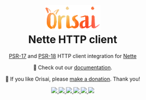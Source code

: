 <h1 align="center">
	<img src="https://github.com/orisai/.github/blob/main/images/repo_title.png?raw=true" alt="Orisai"/>
	<br/>
	Nette HTTP client
</h1>

<p align="center">
     <a href="https://www.php-fig.org/psr/psr-17/">PSR-17</a> and <a href="https://www.php-fig.org/psr/psr-18/">PSR-18</a> HTTP client integration for <a href="https://nette.org">Nette</a>
</p>

<p align="center">
	📄 Check out our <a href="docs/README.md">documentation</a>.
</p>

<p align="center">
	💸 If you like Orisai, please <a href="https://orisai.dev/sponsor">make a donation</a>. Thank you!
</p>

<p align="center">
	<a href="https://github.com/orisai/nette-http-client/actions?query=workflow%3Aci">
		<img src="https://github.com/orisai/nette-http-client/workflows/ci/badge.svg">
	</a>
	<a href="https://coveralls.io/r/orisai/nette-http-client">
		<img src="https://badgen.net/coveralls/c/github/orisai/nette-http-client/v1.x?cache=300">
	</a>
	<a href="https://dashboard.stryker-mutator.io/reports/github.com/orisai/nette-http-client/v1.x">
		<img src="https://badge.stryker-mutator.io/github.com/orisai/nette-http-client/v1.x">
	</a>
	<a href="https://packagist.org/packages/orisai/nette-http-client">
		<img src="https://badgen.net/packagist/dt/orisai/nette-http-client?cache=3600">
	</a>
	<a href="https://packagist.org/packages/orisai/nette-http-client">
		<img src="https://badgen.net/packagist/v/orisai/nette-http-client?cache=3600">
	</a>
	<a href="https://choosealicense.com/licenses/mpl-2.0/">
		<img src="https://badgen.net/badge/license/MPL-2.0/blue?cache=3600">
	</a>
<p>

##
